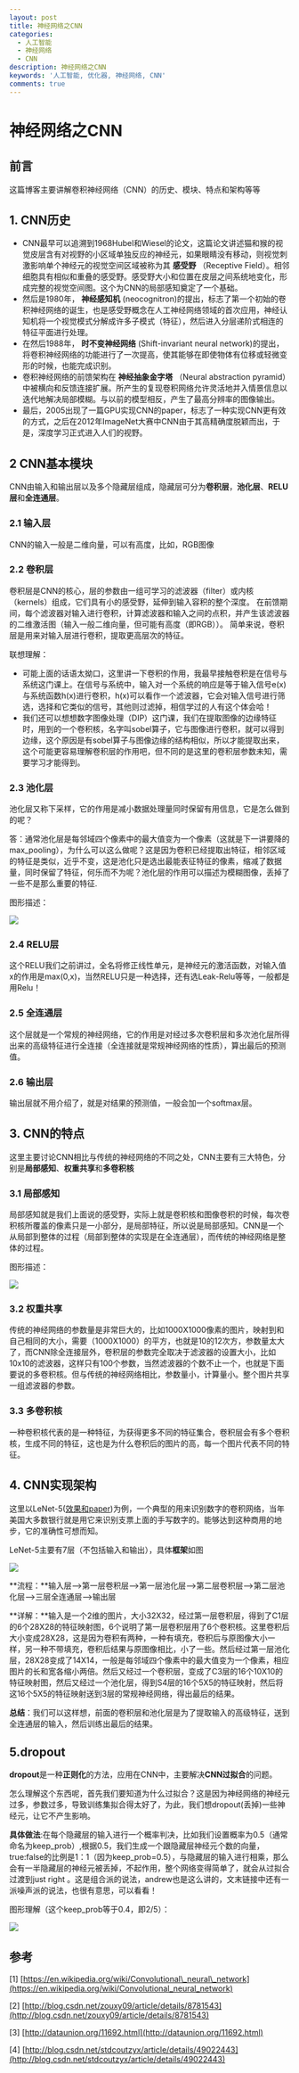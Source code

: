 ```yaml
---
layout: post
title: 神经网络之CNN
categories:
  - 人工智能
  - 神经网络
  - CNN
description: 神经网络之CNN
keywords: '人工智能, 优化器, 神经网络, CNN'
comments: true
---
```


# 神经网络之CNN

## 前言 

这篇博客主要讲解卷积神经网络（CNN）的历史、模块、特点和架构等等

## 1. CNN历史 

* CNN最早可以追溯到1968Hubel和Wiesel的论文，这篇论文讲述猫和猴的视觉皮层含有对视野的小区域单独反应的神经元，如果眼睛没有移动，则视觉刺激影响单个神经元的视觉空间区域被称为其
  **感受野**
  （Receptive Field）。相邻细胞具有相似和重叠的感受野。感受野大小和位置在皮层之间系统地变化，形成完整的视觉空间图。这个为CNN的局部感知奠定了一个基础。
* 然后是1980年，
  **神经感知机**
  \(neocognitron\)的提出，标志了第一个初始的卷积神经网络的诞生，也是感受野概念在人工神经网络领域的首次应用，神经认知机将一个视觉模式分解成许多子模式（特征），然后进入分层递阶式相连的特征平面进行处理。
* 在然后1988年，
  **时不变神经网络**
  \(Shift-invariant neural network\)的提出，将卷积神经网络的功能进行了一次提高，使其能够在即使物体有位移或轻微变形的时候，也能完成识别。
* 卷积神经网络的前馈架构在
  **神经抽象金字塔**
  （Neural abstraction pyramid）中被横向和反馈连接扩展。所产生的复现卷积网络允许灵活地并入情景信息以迭代地解决局部模糊。与以前的模型相反，产生了最高分辨率的图像输出。
* 最后，2005出现了一篇GPU实现CNN的paper，标志了一种实现CNN更有效的方式，之后在2012年ImageNet大赛中CNN由于其高精确度脱颖而出，于是，深度学习正式进入人们的视野。

## 2 CNN基本模块

CNN由输入和输出层以及多个隐藏层组成，隐藏层可分为**卷积层**，**池化层**、**RELU层**和**全连通层**。

### 2.1 输入层 

CNN的输入一般是二维向量，可以有高度，比如，RGB图像

### 2.2 卷积层

卷积层是CNN的核心，层的参数由一组可学习的滤波器（filter）或内核（kernels）组成，它们具有小的感受野，延伸到输入容积的整个深度。 在前馈期间，每个滤波器对输入进行卷积，计算滤波器和输入之间的点积，并产生该滤波器的二维激活图（输入一般二维向量，但可能有高度（即RGB））。 简单来说，卷积层是用来对输入层进行卷积，提取更高层次的特征。

联想理解：

* 可能上面的话语太拗口，这里讲一下卷积的作用，我最早接触卷积是在信号与系统这门课上。在信号与系统中，输入对一个系统的响应是等于输入信号e\(x\)与系统函数h\(x\)进行卷积，h\(x\)可以看作一个滤波器，它会对输入信号进行筛选，选择和它类似的信号，其他则过滤掉，相信学过的人有这个体会哈！
* 我们还可以想想数字图像处理（DIP）这门课，我们在提取图像的边缘特征时，用到的一个卷积核，名字叫sobel算子，它与图像进行卷积，就可以得到边缘，这个原因是有sobel算子与图像边缘的结构相似，所以才能提取出来，这个可能更容易理解卷积层的作用吧，但不同的是这里的卷积层参数未知，需要学习才能得到。

### 2.3 池化层 

池化层又称下采样，它的作用是减小数据处理量同时保留有用信息，它是怎么做到的呢？

答：通常池化层是每邻域四个像素中的最大值变为一个像素（这就是下一讲要降的max\_pooling），为什么可以这么做呢？这是因为卷积已经提取出特征，相邻区域的特征是类似，近乎不变，这是池化只是选出最能表征特征的像素，缩减了数据量，同时保留了特征，何乐而不为呢？池化层的作用可以描述为模糊图像，丢掉了一些不是那么重要的特征.

图形描述：

![](/images/posts/AI/cnn_00.png)

### 2.4 RELU层 

这个RELU我们之前讲过，全名将修正线性单元，是神经元的激活函数，对输入值x的作用是max\(0,x\)，当然RELU只是一种选择，还有选Leak-Relu等等，一般都是用Relu！

### 2.5 全连通层 

这个层就是一个常规的神经网络，它的作用是对经过多次卷积层和多次池化层所得出来的高级特征进行全连接（全连接就是常规神经网络的性质），算出最后的预测值。

### 2.6 输出层 

输出层就不用介绍了，就是对结果的预测值，一般会加一个softmax层。

## 3. CNN的特点 

这里主要讨论CNN相比与传统的神经网络的不同之处，CNN主要有三大特色，分别是**局部感知**、**权重共享**和**多卷积核**

### 3.1 局部感知 

局部感知就是我们上面说的感受野，实际上就是卷积核和图像卷积的时候，每次卷积核所覆盖的像素只是一小部分，是局部特征，所以说是局部感知。CNN是一个从局部到整体的过程（局部到整体的实现是在全连通层），而传统的神经网络是整体的过程。

图形描述：

![](/images/posts/AI/cnn_01.png)


### 3.2 权重共享 

传统的神经网络的参数量是非常巨大的，比如1000X1000像素的图片，映射到和自己相同的大小，需要（1000X1000）的平方，也就是10的12次方，参数量太大了，而CNN除全连接层外，卷积层的参数完全取决于滤波器的设置大小，比如10x10的滤波器，这样只有100个参数，当然滤波器的个数不止一个，也就是下面要说的多卷积核。但与传统的神经网络相比，参数量小，计算量小。整个图片共享一组滤波器的参数。

### 3.3 多卷积核

一种卷积核代表的是一种特征，为获得更多不同的特征集合，卷积层会有多个卷积核，生成不同的特征，这也是为什么卷积后的图片的高，每一个图片代表不同的特征。

## 4. CNN实现架构 

这里以LeNet-5\([效果和paper](http://yann.lecun.com/exdb/lenet/index.html)\)为例，一个典型的用来识别数字的卷积网络，当年美国大多数银行就是用它来识别支票上面的手写数字的。能够达到这种商用的地步，它的准确性可想而知。

LeNet-5主要有7层（不包括输入和输出），具体**框架**如图

![](/images/posts/AI/cnn_02.png)



**流程：**输入层——&gt;第一层卷积层——&gt;第一层池化层——&gt;第二层卷积层——&gt;第二层池化层——&gt;三层全连通层——&gt;输出层

**详解：**输入是一个2维的图片，大小32X32，经过第一层卷积层，得到了C1层的6个28X28的特征映射图，6个说明了第一层卷积层用了6个卷积核。这里卷积后大小变成28X28，这是因为卷积有两种，一种有填充，卷积后与原图像大小一样，另一种不带填充，卷积后结果与原图像相比，小了一些。然后经过第一层池化层，28X28变成了14X14，一般是每邻域四个像素中的最大值变为一个像素，相应图片的长和宽各缩小两倍。然后又经过一个卷积层，变成了C3层的16个10X10的特征映射图，然后又经过一个池化层，得到S4层的16个5X5的特征映射，然后将这16个5X5的特征映射送到3层的常规神经网络，得出最后的结果。

**总结**：我们可以这样想，前面的卷积层和池化层是为了提取输入的高级特征，送到全连通层的输入，然后训练出最后的结果。

## 5.dropout

**dropout**是一种**正则化**的方法，应用在CNN中，主要解决**CNN过拟合**的问题。

怎么理解这个东西呢，首先我们要知道为什么过拟合？这是因为神经网络的神经元过多，参数过多，导致训练集拟合得太好了，为此，我们想dropout\(丢掉\)一些神经元，让它不产生影响。

**具体做法**:在每个隐藏层的输入进行一个概率判决，比如我们设置概率为0.5（通常命名为keep\_prob）,根据0.5，我们生成一个跟隐藏层神经元个数的向量，true:false的比例是1：1（因为keep\_prob=0.5），与隐藏层的输入进行相乘，那么会有一半隐藏层的神经元被丢掉，不起作用，整个网络变得简单了，就会从过拟合过渡到just right 。这是组合派的说法，andrew也是这么讲的，文末链接中还有一派噪声派的说法，也很有意思，可以看看！

图形理解（这个keep\_prob等于0.4，即2/5）：

![](/images/posts/AI/cnn_03.png)


## 参考 

\[1\] [https://en.wikipedia.org/wiki/Convolutional\_neural\_network](https://en.wikipedia.org/wiki/Convolutional_neural_network)

\[2\] [http://blog.csdn.net/zouxy09/article/details/8781543](http://blog.csdn.net/zouxy09/article/details/8781543)

\[3\] [http://dataunion.org/11692.html](http://dataunion.org/11692.html)

\[4\] [http://blog.csdn.net/stdcoutzyx/article/details/49022443](http://blog.csdn.net/stdcoutzyx/article/details/49022443)

